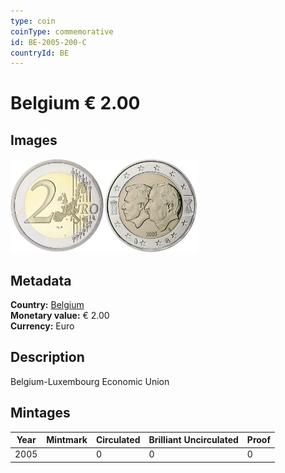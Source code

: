 ```yaml
---
type: coin
coinType: commemorative
id: BE-2005-200-C
countryId: BE
---
```


# Belgium € 2.00

## Images

<img src="../../Images/common-2002-200.png" height="150" alt="Front image"><img src="Images/BE-2005-200.png" height="150" alt="Back image">

## Metadata

**Country:** [Belgium](../../Countries/Belgium/index.md)\
**Monetary value:** € 2.00\
**Currency:** Euro

## Description
Belgium-Luxembourg Economic Union

## Mintages

| Year | Mintmark | Circulated | Brilliant Uncirculated | Proof |
| ---- | -------- | ---------- | ---------------------- | ----- |
| 2005 | | 0 | 0 | 0 |
